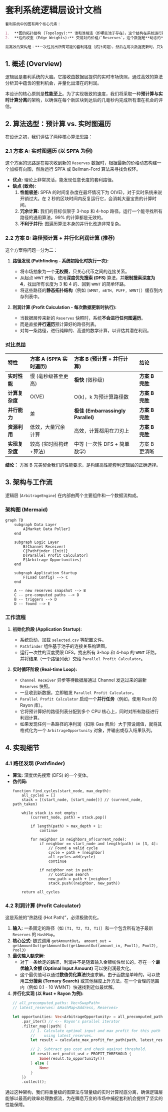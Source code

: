 # 套利系统逻辑层设计文档

```md
套利系统中的图有两个核心元素：

1.  **图的拓扑结构 (Topology):** 谁和谁相连（即哪些池子存在）。这个结构在系统运行期间是**静态的**。
2.  **边的权重 (Edge Weights):** 交易对的价格/`Reserves`。这个数据是**动态的**，每个区块都在变。

最高效的架构是：**一次性找出所有可能的套利路径（拓扑问题），然后在每次数据更新时，只对这些固定的路径进行快速的数学计算（权重问题）。**
```

## 1\. 概述 (Overview)

逻辑层是套利系统的大脑。它接收由数据层提供的实时市场快照，通过高效的算法分析其中蕴含的套利机会，并量化出潜在的利润。

本设计的核心原则是**性能至上**。为了实现极致的速度，我们将采取一种**预计算与实时计算分离**的架构，以确保在每个新区块到达后的几毫秒内完成所有潜在机会的评估。

## 2\. 算法选型：预计算 vs. 实时图遍历

在设计之初，我们评估了两种核心算法思路：

### 2.1 方案 A: 实时图遍历 (以 SPFA 为例)

这个方案的思路是在每次收到新的 `Reserves` 数据时，根据最新的价格动态构建一个加权有向图，然后运行 SPFA 或 Bellman-Ford 算法来寻找负权环。

  - **优点:** 理论上非常灵活，能发现任意长度的套利路径。
  - **缺点 (致命):**
    1.  **性能极差:** SPFA 的时间复杂度在最坏情况下为 O(VE)，对于实时系统来说开销过大。在 2 秒的区块时间内反复运行它，会消耗大量宝贵的计算时间。
    2.  **冗余计算:** 我们的目标仅限于 3-hop 和 4-hop 路径。运行一个能寻找所有路径的通用算法，99% 的计算都是无效的。
    3.  **不利于并行:** 图遍历算法本身的并行化改造非常复杂。

### 2.2 方案 B: 路径预计算 + 并行化利润计算 (推荐)

这个方案将问题一分为二：

1.  **路径发现 (Pathfinding - 系统初始化时执行一次):**

      - 将市场抽象为一个**无权图**，只关心代币之间的连接关系。
      - 从起点 `WMNT` 开始，使用**深度优先搜索 (DFS)** 算法，并**限制搜索深度为 4**，找出所有长度为 3 和 4 的、回到 `WMNT` 的简单环路。
      - 将这些路径的**静态拓扑结构**（例如 `[WMNT, mETH, PUFF, WMNT]`）缓存到内存列表中。

2.  **利润计算 (Profit Calculation - 每次数据更新时执行):**

      - 当数据层传来新的 `Reserves` 快照时，系统**不会进行任何图遍历**。
      - 而是直接**并行遍历**预计算好的路径列表。
      - 对每一条路径，进行纯粹的、高速的数学计算，以评估其潜在利润。

### 对比总结

| 特性 | 方案 A (SPFA 实时遍历) | 方案 B (预计算 + 并行计算) | 结论 |
| :--- | :--- | :--- | :--- |
| **实时性能** | 慢 (毫秒级甚至更高) | **极快** (微秒级) | **方案 B 完胜** |
| **计算复杂度** | O(VE) | O(k)，k 为预计算路径数 | **方案 B 完胜** |
| **并行能力** | 差 | **极佳 (Embarrassingly Parallel)** | **方案 B 完胜** |
| **资源利用** | 低效，大量冗余计算 | 高效，计算都用在刀刃上 | **方案 B 完胜** |
| **实现复杂度** | 较高 (实时图构建+算法) | 中等 (一次性 DFS + 简单数学) | 方案 B 更清晰 |

**结论：** 方案 B 完美契合我们的性能要求，是构建高性能套利逻辑层的正确选择。

## 3\. 架构与工作流

逻辑层 (`ArbitrageEngine`) 在内部由两个主要组件和一个数据流构成。

### **架构图 (Mermaid)**

```mermaid
graph TD
    subgraph Data Layer
        A[Market Data Poller]
    end
    
    subgraph Logic Layer
        B(Channel Receiver)
        C{Pathfinder (Init)}
        D[Parallel Profit Calculator]
        E[Arbitrage Opportunities]
    end
    
    subgraph Application Startup
        F(Load Config) --> C
    end

    A -- new reserves snapshot --> B
    C -- pre-computed paths --> D
    B -- triggers --> D
    D -- found --> E
```

### **工作流程**

1.  **初始化阶段 (Application Startup):**

      - 系统启动，加载 `selected.csv` 等配置文件。
      - `Pathfinder` 组件基于池子的连接关系构建图。
      - 运行一次性的深度受限 DFS，找出所有 3-hop 和 4-hop 的 `WMNT` 环路，并将结果（一个路径列表）交给 `Parallel Profit Calculator`。

2.  **实时循环阶段 (Real-time Loop):**

      - `Channel Receiver` 异步等待数据层通过 Channel 发送过来的最新 `Reserves` 快照。
      - 一旦收到新数据，立即触发 `Parallel Profit Calculator`。
      - `Parallel Profit Calculator` 启动一个**并行任务**（例如，使用 Rust 的 Rayon 库）。
      - 它将预计算好的路径列表分配到多个 CPU 核心上，同时对所有路径进行利润计算。
      - 如果发现任何一条路径的净利润（扣除 Gas 费后）大于预设阈值，就将其格式化为一个 `ArbitrageOpportunity` 对象，并输出或存入结果队列。

## 4\. 实现细节

### 4.1 路径发现 (Pathfinder)

  - **算法:** 深度优先搜索 (DFS) 的一个变体。
  - **伪代码:**
    ```
    function find_cycles(start_node, max_depth):
        all_cycles = []
        stack = [(start_node, [start_node])] // (current_node, path_taken)
        
        while stack is not empty:
            (current_node, path) = stack.pop()
            
            if length(path) > max_depth + 1:
                continue

            for neighbor in neighbors_of(current_node):
                if neighbor == start_node and length(path) in [3, 4]:
                    // Found a valid cycle
                    cycle = path + [neighbor]
                    all_cycles.add(cycle)
                    continue
                
                if neighbor not in path:
                    // Continue search
                    new_path = path + [neighbor]
                    stack.push((neighbor, new_path))
        
        return all_cycles
    ```

### 4.2 利润计算 (Profit Calculator)

这是系统的“热路径 (Hot Path)”，必须极致优化。

1.  **输入:** 一条固定的路径（如 `[T1, T2, T3, T1]`）和一个包含所有池子最新 `Reserves` 的 `HashMap`。
2.  **核心公式:** 链式调用 `getAmountOut`。
    `amount_out = getAmountOut(getAmountOut(getAmountOut(amount_in, Pool1), Pool2), Pool3)`
3.  **最优输入额求解:**
      - 对于一条给定的路径，利润并不是随着输入金额线性增长的。存在一个**最优输入金额 (Optimal Input Amount)** 可以使利润最大化。
      - 这个最优值可以通过**数值优化算法**快速求解。由于函数是单峰的，可以使用**三分搜索 (Ternary Search)** 或其他梯度上升方法，在一个合理的范围内（例如 0.1 - 10 WMNT）快速找到近似最优解。
4.  **并行化实现 (以 Rust + Rayon 为例):**
    ```rust
    // all_precomputed_paths: Vec<SwapPath>
    // latest_reserves: &HashMap<Address, Reserves>

    let opportunities: Vec<ArbitrageOpportunity> = all_precomputed_paths
        .par_iter() // <-- Rayon's parallel iterator
        .filter_map(|path| {
            // 1. Calculate optimal input and max profit for this path
            //    using latest_reserves.
            let result = calculate_max_profit_for_path(path, latest_reserves);

            // 2. Subtract gas cost and check against threshold.
            if result.net_profit_usd > PROFIT_THRESHOLD {
                Some(result.to_opportunity())
            } else {
                None
            }
        })
        .collect();
    ```

通过这种架构，我们将重量级的图算法与轻量级的实时计算彻底分离，确保逻辑层能够以最高的效率处理数据流，为在瞬息万变的市场中捕捉套利机会提供了坚实的性能保障。